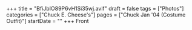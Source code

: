 +++
title = "BfiJbIO89P6vH1Si35wj.avif"
draft = false
tags = ["Photos"]
categories = ["Chuck E. Cheese's"]
pages = ["Chuck Jan '04 (Costume Outfit)"]
startDate = ""
+++
Front
